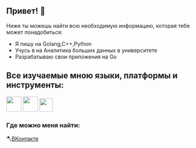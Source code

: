 ## Привет! 👋

Ниже ты можешь найти всю необходимую информацию, которая тебе может понадобиться:
* Я пишу на Golang,C++,Python 
* Учусь в на Аналитика больших данных в университете
* Разрабатываю свои приложения на Go

## Все изучаемые мною языки, платформы и инструменты:
<img height="40" src="https://upload.wikimedia.org/wikipedia/commons/c/c3/Python-logo-notext.svg"> <img height="40" src="https://upload.wikimedia.org/wikipedia/commons/thumb/b/ba/C_logo_pur.png/800px-C_logo_pur.png"> <img height="35" src="https://upload.wikimedia.org/wikipedia/commons/0/05/Go_Logo_Blue.svg">


### Где можно меня найти:

🪓[ВКонтакте](https://vk.com/vladinsult) 

